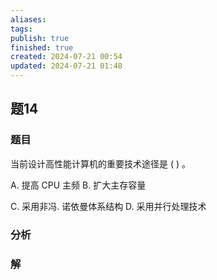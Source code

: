 ```yaml
---
aliases: 
tags: 
publish: true
finished: true
created: 2024-07-21 00:54
updated: 2024-07-21 01:48
---
```

## 题14
### 题目
当前设计高性能计算机的重要技术途径是 ( ) 。

A. 提高 CPU 主频 B. 扩大主存容量

C. 采用非冯. 诺依曼体系结构 D. 采用并行处理技术
### 分析

### 解